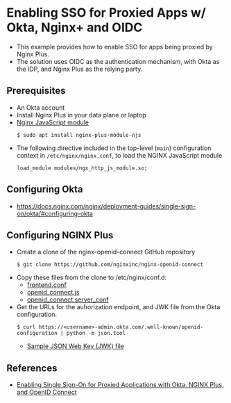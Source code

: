 # Enabling SSO for Proxied Apps w/ Okta, Nginx+ and OIDC
- This example provides how to enable SSO for apps being proxied by Nginx Plus.
- The solution uses OIDC as the authentication mechanism, with Okta as the IDP, and Nginx Plus as the relying party.

## Prerequisites
- An Okta account
- Install Nginx Plus in your data plane or laptop
- [Nginx JavaScript module](https://www.nginx.com/blog/introduction-nginscript/?_ga=2.125555023.431503640.1617897453-1639602915.1617433467)
  ```
  $ sudo apt install nginx-plus-module-njs 
  ```
- The following directive included in the top-level (`main`) configuration context in `/etc/nginx/nginx.conf`, to load the NGINX JavaScript module
  ```
  load_module modules/ngx_http_js_module.so;
  ```

## Configuring Okta
- https://docs.nginx.com/nginx/deployment-guides/single-sign-on/okta/#configuring-okta


## Configuring NGINX Plus
- Create a clone of the nginx-openid-connect GitHub repository
  ```
  $ git clone https://github.com/nginxinc/nginx-openid-connect
  ```
- Copy these files from the clone to /etc/nginx/conf.d:
  - [frontend.conf](02-nginx-plus-configuration/frontend.conf)
  - [openid_connect.js](02-nginx-plus-configuration/openid_connect.js)
  - [openid_connect.server_conf](02-nginx-plus-configuration/openid_connect.server_conf)
- Get the URLs for the auhorization endpoint, and JWK file from the Okta configuration.
  ```
  $ curl https://<username>-admin.okta.com/.well-known/openid-configuration | python -m json.tool
  ```
  - [Sample JSON Web Key (JWK) file](02-nginx-plus-configuration/sample_okta_configuration.json)

## References
- [Enabling Single Sign-On for Proxied Applications with Okta, NGINX Plus, and OpenID Connect](https://docs.nginx.com/nginx/deployment-guides/single-sign-on/okta/#)
